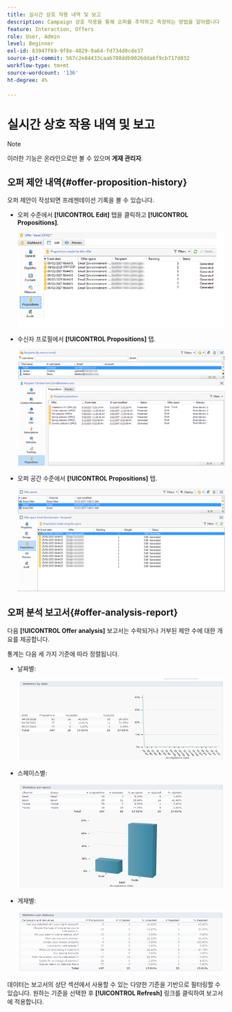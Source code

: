 ```yaml
---
title: 실시간 상호 작용 내역 및 보고
description: Campaign 상호 작용을 통해 오퍼를 추적하고 측정하는 방법을 알아봅니다
feature: Interaction, Offers
role: User, Admin
level: Beginner
exl-id: 83947f69-9f8e-4829-9a64-fd734d0cde37
source-git-commit: 567c2e84433caab708ddb9026dda6f9cb717d032
workflow-type: tm+mt
source-wordcount: '136'
ht-degree: 4%

---
```


# 실시간 상호 작용 내역 및 보고

>[!NOTE]
>
>이러한 기능은 온라인으로만 볼 수 있으며 **게재 관리자**.

## 오퍼 제안 내역{#offer-proposition-history}

오퍼 제안이 작성되면 프레젠테이션 기록을 볼 수 있습니다.

* 오퍼 수준에서 **[!UICONTROL Edit]** 탭을 클릭하고 **[!UICONTROL Propositions]**.

  ![](assets/offer_followup_006.png)

* 수신자 프로필에서 **[!UICONTROL Propositions]** 탭.

  ![](assets/offer_followup_002.png)

* 오퍼 공간 수준에서 **[!UICONTROL Propositions]** 탭.

  ![](assets/offer_space_prop_001_b.png)

## 오퍼 분석 보고서{#offer-analysis-report}

다음 **[!UICONTROL Offer analysis]** 보고서는 수락되거나 거부된 제안 수에 대한 개요를 제공합니다.

통계는 다음 세 가지 기준에 따라 정렬됩니다.

* 날짜별:

  ![](assets/offer_report_perdate.png)

* 스페이스별:

  ![](assets/offer_report_perspaces.png)

* 게재별:

  ![](assets/offer_report_perdeliveries.png)

데이터는 보고서의 상단 섹션에서 사용할 수 있는 다양한 기준을 기반으로 필터링할 수 있습니다. 원하는 기준을 선택한 후 **[!UICONTROL Refresh]** 링크를 클릭하여 보고서에 적용합니다.
